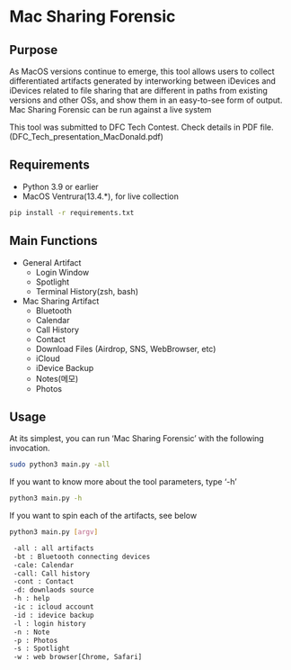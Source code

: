 # Mac Sharing Forensic

## Purpose

As MacOS versions continue to emerge, this tool allows users to collect differentiated artifacts generated by interworking between iDevices and iDevices related to file sharing that are different in paths from existing versions and other OSs, and show them in an easy-to-see form of output. Mac Sharing Forensic can be run against a live system

This tool was submitted to DFC Tech Contest.
Check details in PDF file. (DFC_Tech_presentation_MacDonald.pdf)

[Link]: https://docs.google.com/presentation/d/19llL6nwGDH54S6nLsW_s8_zhvbBo2gFe/edit?usp=drive_link&ouid=104246389831224787275&rtpof=true&sd=true

## Requirements

- Python 3.9 or earlier
- MacOS Ventrura(13.4.*), for live collection

```bash
pip install -r requirements.txt
```

## Main Functions

- General Artifact
    - Login Window
    - Spotlight
    - Terminal History(zsh, bash)
- Mac Sharing Artifact
    - Bluetooth
    - Calendar
    - Call History
    - Contact
    - Download Files (Airdrop, SNS, WebBrowser, etc)
    - iCloud
    - iDevice Backup
    - Notes(메모)
    - Photos

## Usage

At its simplest, you can run ‘Mac Sharing Forensic’ with the following invocation.

```bash
sudo python3 main.py -all
```

If you want to know more about the tool parameters, type ‘-h’

```bash
python3 main.py -h
```

If you want to spin each of the artifacts, see below

```bash
python3 main.py [argv]
```

```bash
 -all : all artifacts
 -bt : Bluetooth connecting devices
 -cale: Calendar
 -call: Call history
 -cont : Contact
 -d: downlaods source
 -h : help
 -ic : icloud account
 -id : idevice backup
 -l : login history
 -n : Note
 -p : Photos
 -s : Spotlight
 -w : web browser[Chrome, Safari]
```
